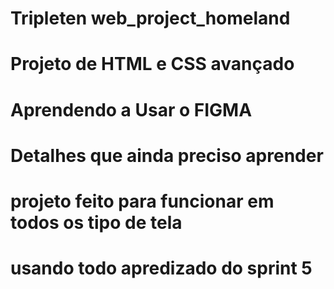 # Tripleten web_project_homeland
# Projeto de HTML e CSS avançado
# Aprendendo a Usar o FIGMA
# Detalhes que ainda preciso aprender
# projeto feito para funcionar em todos os tipo de tela
# usando todo apredizado do sprint 5
